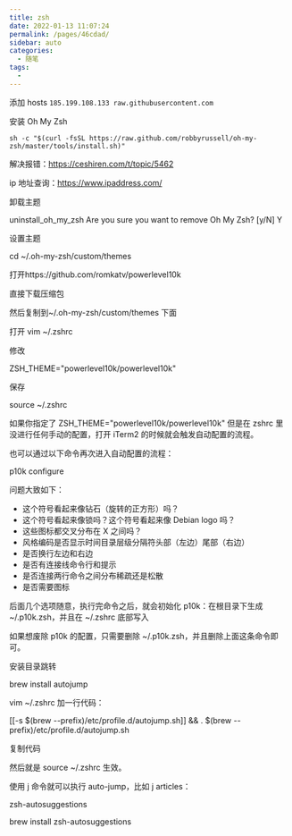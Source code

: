 ```yaml
---
title: zsh
date: 2022-01-13 11:07:24
permalink: /pages/46cdad/
sidebar: auto
categories:
  - 随笔
tags:
  - 
---
```

添加 hosts
`185.199.108.133 raw.githubusercontent.com`

安装 Oh My Zsh

`sh -c "$(curl -fsSL https://raw.github.com/robbyrussell/oh-my-zsh/master/tools/install.sh)"`

解决报错：https://ceshiren.com/t/topic/5462

ip 地址查询：https://www.ipaddress.com/

卸载主题

uninstall_oh_my_zsh
Are you sure you want to remove Oh My Zsh? [y/N] Y

设置主题

cd ~/.oh-my-zsh/custom/themes

打开https://github.com/romkatv/powerlevel10k

直接下载压缩包

然后复制到~/.oh-my-zsh/custom/themes 下面

打开
vim ~/.zshrc

修改

ZSH_THEME="powerlevel10k/powerlevel10k"

保存

source ~/.zshrc

如果你指定了 ZSH_THEME="powerlevel10k/powerlevel10k" 但是在 zshrc 里没进行任何手动的配置，打开 iTerm2 的时候就会触发自动配置的流程。

也可以通过以下命令再次进入自动配置的流程：

p10k configure

问题大致如下：

- 这个符号看起来像钻石（旋转的正方形）吗？
- 这个符号看起来像锁吗？这个符号看起来像 Debian logo 吗？
- 这些图标都交叉分布在 X 之间吗？
- 风格编码是否显示时间目录层级分隔符头部（左边）尾部（右边）
- 是否换行左边和右边
- 是否有连接线命令行和提示
- 是否连接两行命令之间分布稀疏还是松散
- 是否需要图标

后面几个选项随意，执行完命令之后，就会初始化 p10k：在根目录下生成 ~/.p10k.zsh，并且在 ~/.zshrc 底部写入

如果想废除 p10k 的配置，只需要删除 ~/.p10k.zsh，并且删除上面这条命令即可。

安装目录跳转

brew install autojump

vim ~/.zshrc 加一行代码：

[[-s $(brew --prefix)/etc/profile.d/autojump.sh]] && . $(brew --prefix)/etc/profile.d/autojump.sh

复制代码

然后就是 source ~/.zshrc 生效。

使用 j 命令就可以执行 auto-jump，比如 j articles：

zsh-autosuggestions

brew install zsh-autosuggestions
